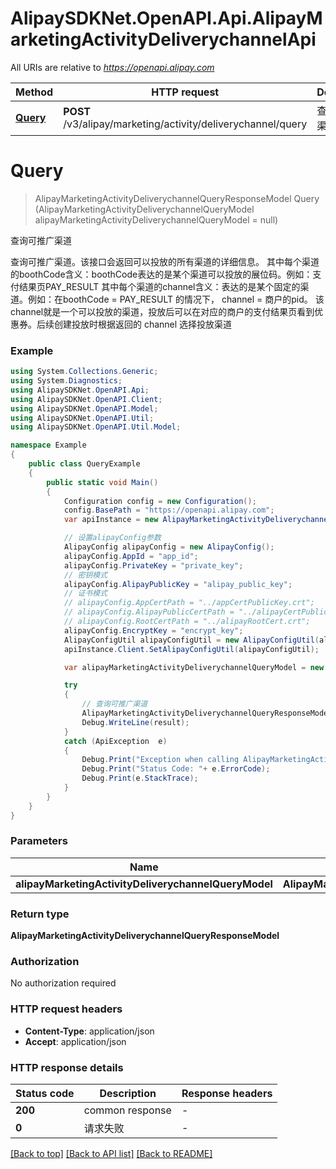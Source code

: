 # AlipaySDKNet.OpenAPI.Api.AlipayMarketingActivityDeliverychannelApi

All URIs are relative to *https://openapi.alipay.com*

Method | HTTP request | Description
------------- | ------------- | -------------
[**Query**](AlipayMarketingActivityDeliverychannelApi.md#query) | **POST** /v3/alipay/marketing/activity/deliverychannel/query | 查询可推广渠道


<a name="query"></a>
# **Query**
> AlipayMarketingActivityDeliverychannelQueryResponseModel Query (AlipayMarketingActivityDeliverychannelQueryModel alipayMarketingActivityDeliverychannelQueryModel = null)

查询可推广渠道

查询可推广渠道。该接口会返回可以投放的所有渠道的详细信息。 其中每个渠道的boothCode含义：boothCode表达的是某个渠道可以投放的展位码。例如：支付结果页PAY_RESULT 其中每个渠道的channel含义：表达的是某个固定的渠道。例如：在boothCode = PAY_RESULT 的情况下， channel = 商户的pid。 该channel就是一个可以投放的渠道，投放后可以在对应的商户的支付结果页看到优惠券。后续创建投放时根据返回的 channel 选择投放渠道

### Example
```csharp
using System.Collections.Generic;
using System.Diagnostics;
using AlipaySDKNet.OpenAPI.Api;
using AlipaySDKNet.OpenAPI.Client;
using AlipaySDKNet.OpenAPI.Model;
using AlipaySDKNet.OpenAPI.Util;
using AlipaySDKNet.OpenAPI.Util.Model;

namespace Example
{
    public class QueryExample
    {
        public static void Main()
        {
            Configuration config = new Configuration();
            config.BasePath = "https://openapi.alipay.com";
            var apiInstance = new AlipayMarketingActivityDeliverychannelApi(config);

            // 设置alipayConfig参数
            AlipayConfig alipayConfig = new AlipayConfig();
            alipayConfig.AppId = "app_id";
            alipayConfig.PrivateKey = "private_key";
            // 密钥模式
            alipayConfig.AlipayPublicKey = "alipay_public_key";
            // 证书模式
            // alipayConfig.AppCertPath = "../appCertPublicKey.crt";
            // alipayConfig.AlipayPublicCertPath = "../alipayCertPublicKey_RSA2.crt";
            // alipayConfig.RootCertPath = "../alipayRootCert.crt";
            alipayConfig.EncryptKey = "encrypt_key";
            AlipayConfigUtil alipayConfigUtil = new AlipayConfigUtil(alipayConfig);
            apiInstance.Client.SetAlipayConfigUtil(alipayConfigUtil);

            var alipayMarketingActivityDeliverychannelQueryModel = new AlipayMarketingActivityDeliverychannelQueryModel(); // AlipayMarketingActivityDeliverychannelQueryModel |  (optional) 

            try
            {
                // 查询可推广渠道
                AlipayMarketingActivityDeliverychannelQueryResponseModel result = apiInstance.Query(alipayMarketingActivityDeliverychannelQueryModel);
                Debug.WriteLine(result);
            }
            catch (ApiException  e)
            {
                Debug.Print("Exception when calling AlipayMarketingActivityDeliverychannelApi.Query: " + e.Message );
                Debug.Print("Status Code: "+ e.ErrorCode);
                Debug.Print(e.StackTrace);
            }
        }
    }
}
```

### Parameters

Name | Type | Description  | Notes
------------- | ------------- | ------------- | -------------
 **alipayMarketingActivityDeliverychannelQueryModel** | **AlipayMarketingActivityDeliverychannelQueryModel**|  | [optional] 

### Return type

**AlipayMarketingActivityDeliverychannelQueryResponseModel**

### Authorization

No authorization required

### HTTP request headers

 - **Content-Type**: application/json
 - **Accept**: application/json


### HTTP response details
| Status code | Description | Response headers |
|-------------|-------------|------------------|
| **200** | common response |  -  |
| **0** | 请求失败 |  -  |

[[Back to top]](#) [[Back to API list]](../README.md#documentation-for-api-endpoints) [[Back to README]](../README.md)

